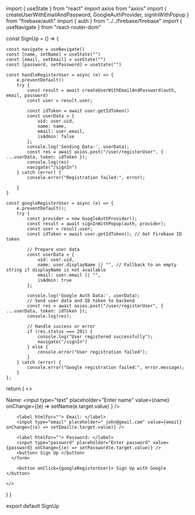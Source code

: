 

import { useState } from "react"
import axios from "axios"
import { createUserWithEmailAndPassword, GoogleAuthProvider, signInWithPopup } from "firebase/auth"
import { auth } from "../../firebase/firebase"
import { useNavigate } from "react-router-dom"


const SignUp = () => {

    const navigate = useNavigate()
    const [name, setName] = useState("")
    const [email, setEmail] = useState("")
    const [password, setPassword] = useState("")

    const handleRegisterUser = async (e) => {
        e.preventDefault()
        try {
            const result = await createUserWithEmailAndPassword(auth, email, password)
            const user = result.user;
    
            const idToken = await user.getIdToken()
            const userData = {
                uid: user.uid,
                name: name,
                email: user.email,
                isAdmin: false 
            };
            console.log('Sending Data:', userData);
            const res = await axios.post("/user/registerUser", { ...userData, token: idToken });
            console.log(res)
            navigate("/signIn")
        } catch (error) {
            console.error("Registration failed:", error);
            
        }
    }

    const googleRegisterUser = async (e) => {
        e.preventDefault();
        try {
            const provider = new GoogleAuthProvider();
            const result = await signInWithPopup(auth, provider);
            const user = result.user;
            const idToken = await user.getIdToken(); // Get Firebase ID token
    
            // Prepare user data
            const userData = {
                uid: user.uid,
                name: user.displayName || "", // Fallback to an empty string if displayName is not available
                email: user.email || "",
                isAdmin: true
            };
    
            console.log('Google Auth Data:', userData);
            // Send user data and ID token to backend
            const res = await axios.post("/user/registerUser", { ...userData, token: idToken });
            console.log(res);
            
            // Handle success or error
            if (res.status === 201) {
                console.log("User registered successfully");
                navigate("/signIn")
            } else {
                console.error("User registration failed");
            }
        } catch (error) {
            console.error("Google registration failed:", error.message);
        }
    };
    



  return (
    <>
      <form action="" onSubmit={handleRegisterUser}>
        <label htmlFor="">Name: </label>
        <input type="text" placeholder="Enter name" value={name} onChange={(e) => setName(e.target.value) } />    

        <label htmlFor=""> Email: </label>
        <input type="email" placeholder=" john@gmail.com" value={email} onChange={(e) => setEmail(e.target.value)} />     

        <label htmlFor=""> Password: </label>
        <input type="password" placeholder="Enter password" value={password} onChange={(e) => setPassword(e.target.value)} />
        <button> Sign Up </button>
      </form>

        <button onClick={googleRegisterUser}> Sign Up with Google </button>

    </>
  )
}

export default SignUp
